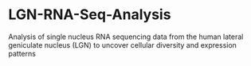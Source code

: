 # LGN-RNA-Seq-Analysis
Analysis of single nucleus RNA sequencing data from the human lateral geniculate nucleus (LGN) to uncover cellular diversity and expression patterns
